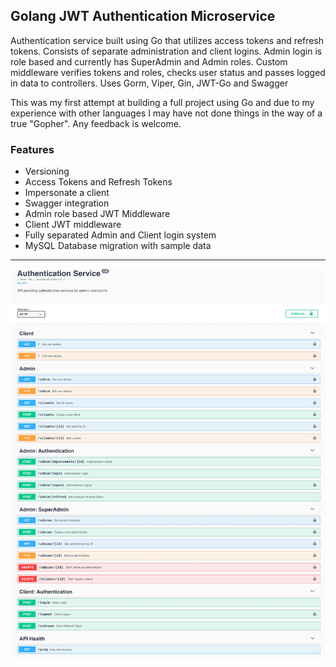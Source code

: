 ## Golang JWT Authentication Microservice
Authentication service built using Go that utilizes access tokens and refresh tokens.  Consists of separate administration and client logins.  Admin login is role based and currently has SuperAdmin and Admin roles.  Custom middleware verifies tokens and roles, checks user status and passes logged in data to controllers. Uses Gorm, Viper, Gin, JWT-Go and Swagger

This was my first attempt at building a full project using Go and due to my experience with other languages I may have not done things in the way of a true "Gopher".  Any feedback is welcome.

### Features
- Versioning
- Access Tokens and Refresh Tokens
- Impersonate a client
- Swagger integration
- Admin role based JWT Middleware
- Client JWT middleware
- Fully separated Admin and Client login system
- MySQL Database migration with sample data

***
![Swagger](swagger-screenshot.png)